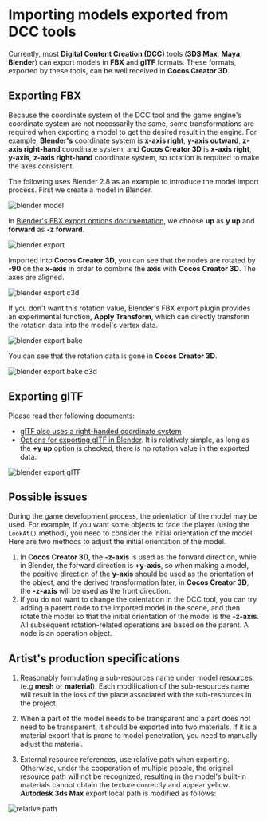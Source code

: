 # Importing models exported from DCC tools
Currently, most __Digital Content Creation (DCC)__ tools (__3DS Max__, __Maya__, __Blender__) can export models in __FBX__ and __glTF__ formats. These formats, exported by these tools, can be well received in __Cocos Creator 3D__.

## Exporting FBX
Because the coordinate system of the DCC tool and the game engine's coordinate system are not necessarily the same, some transformations are required when exporting a model to get the desired result in the engine. For example, __Blender's__ coordinate system is __x-axis right__, __y-axis outward__, __z-axis right-hand__ coordinate system, and __Cocos Creator 3D__ is __x-axis right__, __y-axis__, __z-axis right-hand__ coordinate system, so rotation is required to make the axes consistent.

The following uses Blender 2.8 as an example to introduce the model import process. First we create a model in Blender.

![blender model](./mesh/blender_model.png)

In [Blender's FBX export options documentation](https://docs.blender.org/manual/en/2.80/addons/io_scene_fbx.html), we choose __up__ as __y up__ and __forward__ as __-z forward__.

![blender export](./mesh/blender_export_fbx_1.png)

Imported into __Cocos Creator 3D__, you can see that the nodes are rotated by __-90__ on the __x-axis__ in order to combine the __axis__ with __Cocos Creator 3D__. The axes are aligned.

![blender export c3d](./mesh/blender_model_c3d.png)

If you don't want this rotation value, Blender's FBX export plugin provides an experimental function, __Apply Transform__, which can directly transform the rotation data into the model's vertex data.

![blender export bake](./mesh/blender_export_bake.png)

You can see that the rotation data is gone in __Cocos Creator 3D__.

![blender export bake c3d](./mesh/blender_model_bake_c3d.png)

## Exporting glTF
Please read ther following documents:
  - [glTF also uses a right-handed coordinate system](https://github.com/KhronosGroup/glTF/tree/master/specification/2.0#coordinate-system-and-units)
  - [Options for exporting glTF in Blender](https://docs.blender.org/manual/en/2.80/addons/io_scene_gltf2.html).  It is relatively simple, as long as the __+y up__ option is checked, there is no rotation value in the exported data.

![blender export glTF](./mesh/blender_export_gltf.png)

## Possible issues
During the game development process, the orientation of the model may be used. For example, if you want some objects to face the player (using the `LookAt()` method), you need to consider the initial orientation of the model. Here are two methods to adjust the initial orientation of the model.

  1. In __Cocos Creator 3D__, the __-z-axis__ is used as the forward direction, while in Blender, the forward direction is __+y-axis__, so when making a model, the positive direction of the __y-axis__ should be used as the orientation of the object, and the derived transformation later, in __Cocos Creator 3D__, the __-z-axis__ will be used as the front direction.
  2. If you do not want to change the orientation in the DCC tool, you can try adding a parent node to the imported model in the scene, and then rotate the model so that the initial orientation of the model is the __-z-axis__. All subsequent rotation-related operations are based on the parent. A node is an operation object.

## Artist's production specifications

1. Reasonably formulating a sub-resources name under model resources.(e.g **mesh** or **material**). Each modification of the sub-resources name will result in the loss of the place associated with the sub-resources in the project.

2. When a part of the model needs to be transparent and a part does not need to be transparent, it should be exported into two materials. If it is a material export that is prone to model penetration, you need to manually adjust the material.

3. External resource references, use relative path when exporting. Otherwise, under the cooperation of multiple people, the original resource path will not be recognized, resulting in the model's built-in materials cannot obtain the texture correctly and appear yellow. **Autodesk 3ds Max** export local path is modified as follows:

![relative path](./mesh/relative_path.png)
